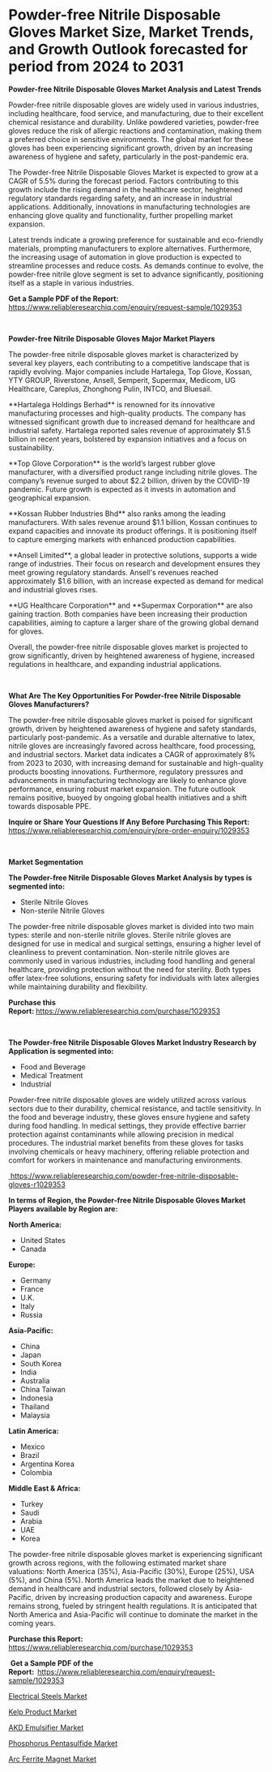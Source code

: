 <p><h1>Powder-free Nitrile Disposable Gloves Market Size, Market Trends, and Growth Outlook forecasted for period from 2024 to 2031</h1></p><p><strong>Powder-free Nitrile Disposable Gloves Market Analysis and Latest Trends</strong></p>
<p><p>Powder-free nitrile disposable gloves are widely used in various industries, including healthcare, food service, and manufacturing, due to their excellent chemical resistance and durability. Unlike powdered varieties, powder-free gloves reduce the risk of allergic reactions and contamination, making them a preferred choice in sensitive environments. The global market for these gloves has been experiencing significant growth, driven by an increasing awareness of hygiene and safety, particularly in the post-pandemic era.</p><p>The Powder-free Nitrile Disposable Gloves Market is expected to grow at a CAGR of 5.5% during the forecast period. Factors contributing to this growth include the rising demand in the healthcare sector, heightened regulatory standards regarding safety, and an increase in industrial applications. Additionally, innovations in manufacturing technologies are enhancing glove quality and functionality, further propelling market expansion. </p><p>Latest trends indicate a growing preference for sustainable and eco-friendly materials, prompting manufacturers to explore alternatives. Furthermore, the increasing usage of automation in glove production is expected to streamline processes and reduce costs. As demands continue to evolve, the powder-free nitrile glove segment is set to advance significantly, positioning itself as a staple in various industries.</p></p>
<p><strong>Get a Sample PDF of the Report:&nbsp;</strong> <a href="https://www.reliableresearchiq.com/enquiry/request-sample/1029353?utm_campaign=1837&utm_medium=2&utm_source=Github&utm_content=ia&utm_term=25122024&utm_id=powder-free-nitrile-disposable-gloves">https://www.reliableresearchiq.com/enquiry/request-sample/1029353</a></p>
<p>&nbsp;</p>
<p><strong>Powder-free Nitrile Disposable Gloves Major Market Players</strong></p>
<p><p>The powder-free nitrile disposable gloves market is characterized by several key players, each contributing to a competitive landscape that is rapidly evolving. Major companies include Hartalega, Top Glove, Kossan, YTY GROUP, Riverstone, Ansell, Semperit, Supermax, Medicom, UG Healthcare, Careplus, Zhonghong Pulin, INTCO, and Bluesail.</p><p>**Hartalega Holdings Berhad** is renowned for its innovative manufacturing processes and high-quality products. The company has witnessed significant growth due to increased demand for healthcare and industrial safety. Hartalega reported sales revenue of approximately $1.5 billion in recent years, bolstered by expansion initiatives and a focus on sustainability.</p><p>**Top Glove Corporation** is the world’s largest rubber glove manufacturer, with a diversified product range including nitrile gloves. The company’s revenue surged to about $2.2 billion, driven by the COVID-19 pandemic. Future growth is expected as it invests in automation and geographical expansion.</p><p>**Kossan Rubber Industries Bhd** also ranks among the leading manufacturers. With sales revenue around $1.1 billion, Kossan continues to expand capacities and innovate its product offerings. It is positioning itself to capture emerging markets with enhanced production capabilities.</p><p>**Ansell Limited**, a global leader in protective solutions, supports a wide range of industries. Their focus on research and development ensures they meet growing regulatory standards. Ansell's revenues reached approximately $1.6 billion, with an increase expected as demand for medical and industrial gloves rises.</p><p>**UG Healthcare Corporation** and **Supermax Corporation** are also gaining traction. Both companies have been increasing their production capabilities, aiming to capture a larger share of the growing global demand for gloves.</p><p>Overall, the powder-free nitrile disposable gloves market is projected to grow significantly, driven by heightened awareness of hygiene, increased regulations in healthcare, and expanding industrial applications.</p></p>
<p>&nbsp;</p>
<p><strong>What Are The Key Opportunities For Powder-free Nitrile Disposable Gloves Manufacturers?</strong></p>
<p><p>The powder-free nitrile disposable gloves market is poised for significant growth, driven by heightened awareness of hygiene and safety standards, particularly post-pandemic. As a versatile and durable alternative to latex, nitrile gloves are increasingly favored across healthcare, food processing, and industrial sectors. Market data indicates a CAGR of approximately 8% from 2023 to 2030, with increasing demand for sustainable and high-quality products boosting innovations. Furthermore, regulatory pressures and advancements in manufacturing technology are likely to enhance glove performance, ensuring robust market expansion. The future outlook remains positive, buoyed by ongoing global health initiatives and a shift towards disposable PPE.</p></p>
<p><strong>Inquire or Share Your Questions If Any Before Purchasing This Report:</strong> <a href="https://www.reliableresearchiq.com/enquiry/pre-order-enquiry/1029353?utm_campaign=1837&utm_medium=2&utm_source=Github&utm_content=ia&utm_term=25122024&utm_id=powder-free-nitrile-disposable-gloves">https://www.reliableresearchiq.com/enquiry/pre-order-enquiry/1029353</a></p>
<p>&nbsp;</p>
<p><strong>Market Segmentation</strong></p>
<p><strong>The Powder-free Nitrile Disposable Gloves Market Analysis by types is segmented into:</strong></p>
<p><ul><li>Sterile Nitrile Gloves</li><li>Non-sterile Nitrile Gloves</li></ul></p>
<p><p>The powder-free nitrile disposable gloves market is divided into two main types: sterile and non-sterile nitrile gloves. Sterile nitrile gloves are designed for use in medical and surgical settings, ensuring a higher level of cleanliness to prevent contamination. Non-sterile nitrile gloves are commonly used in various industries, including food handling and general healthcare, providing protection without the need for sterility. Both types offer latex-free solutions, ensuring safety for individuals with latex allergies while maintaining durability and flexibility.</p></p>
<p><strong>Purchase this Report:&nbsp;</strong><a href="https://www.reliableresearchiq.com/purchase/1029353?utm_campaign=1837&utm_medium=2&utm_source=Github&utm_content=ia&utm_term=25122024&utm_id=powder-free-nitrile-disposable-gloves">https://www.reliableresearchiq.com/purchase/1029353</a></p>
<p>&nbsp;</p>
<p><strong>The Powder-free Nitrile Disposable Gloves Market Industry Research by Application is segmented into:</strong></p>
<p><ul><li>Food and Beverage</li><li>Medical Treatment</li><li>Industrial</li></ul></p>
<p><p>Powder-free nitrile disposable gloves are widely utilized across various sectors due to their durability, chemical resistance, and tactile sensitivity. In the food and beverage industry, these gloves ensure hygiene and safety during food handling. In medical settings, they provide effective barrier protection against contaminants while allowing precision in medical procedures. The industrial market benefits from these gloves for tasks involving chemicals or heavy machinery, offering reliable protection and comfort for workers in maintenance and manufacturing environments.</p></p>
<p><a href="https://www.reliableresearchiq.com/powder-free-nitrile-disposable-gloves-r1029353?utm_campaign=1837&utm_medium=2&utm_source=Github&utm_content=ia&utm_term=25122024&utm_id=powder-free-nitrile-disposable-gloves">&nbsp;https://www.reliableresearchiq.com/powder-free-nitrile-disposable-gloves-r1029353</a></p>
<p><strong>In terms of Region, the Powder-free Nitrile Disposable Gloves Market Players available by Region are:</strong></p>
<p>
    <p> <strong> North America: </strong>
        <ul>
            <li>United States</li>
            <li>Canada</li>
        </ul>
        </p> 
    <p> <strong> Europe: </strong>
        <ul>
            <li>Germany</li>
            <li>France</li>
            <li>U.K.</li>
            <li>Italy</li>
            <li>Russia</li>
        </ul>
        </p> 
    <p> <strong> Asia-Pacific: </strong>
        <ul>
            <li>China</li>
            <li>Japan</li>
            <li>South Korea</li>
            <li>India</li>
            <li>Australia</li>
            <li>China Taiwan</li>
            <li>Indonesia</li>
            <li>Thailand</li>
            <li>Malaysia</li>
        </ul>
        </p> 
    <p> <strong> Latin America: </strong>
        <ul>
            <li>Mexico</li>
            <li>Brazil</li>
            <li>Argentina Korea</li>
            <li>Colombia</li>
        </ul>
        </p> 
    <p> <strong> Middle East & Africa: </strong>
        <ul>
            <li>Turkey</li>
            <li>Saudi</li>
            <li>Arabia</li>
            <li>UAE</li>
            <li>Korea</li>
        </ul>
    </p>
    </p>
<p><p>The powder-free nitrile disposable gloves market is experiencing significant growth across regions, with the following estimated market share valuations: North America (35%), Asia-Pacific (30%), Europe (25%), USA (5%), and China (5%). North America leads the market due to heightened demand in healthcare and industrial sectors, followed closely by Asia-Pacific, driven by increasing production capacity and awareness. Europe remains strong, fueled by stringent health regulations. It is anticipated that North America and Asia-Pacific will continue to dominate the market in the coming years.</p></p>
<p><strong>Purchase this Report: </strong><a href="https://www.reliableresearchiq.com/purchase/1029353?utm_campaign=1837&utm_medium=2&utm_source=Github&utm_content=ia&utm_term=25122024&utm_id=powder-free-nitrile-disposable-gloves">https://www.reliableresearchiq.com/purchase/1029353</a></p>
<p>&nbsp;<strong>Get a Sample PDF of the Report:&nbsp;&nbsp;</strong><a href="https://www.reliableresearchiq.com/enquiry/request-sample/1029353?utm_campaign=1837&utm_medium=2&utm_source=Github&utm_content=ia&utm_term=25122024&utm_id=powder-free-nitrile-disposable-gloves">https://www.reliableresearchiq.com/enquiry/request-sample/1029353</a></p>
<p><strong></strong></p>
<p><p><a href="https://www.linkedin.com/pulse/future-trends-competition-electrical-steels-market-projected-b8ute?utm_campaign=1837&utm_medium=2&utm_source=Github&utm_content=ia&utm_term=25122024&utm_id=powder-free-nitrile-disposable-gloves">Electrical Steels Market</a></p><p><a href="https://www.linkedin.com/pulse/kelp-product-market-progressan-anticipated-compound-annual-u4qjf?utm_campaign=1837&utm_medium=2&utm_source=Github&utm_content=ia&utm_term=25122024&utm_id=powder-free-nitrile-disposable-gloves">Kelp Product Market</a></p><p><a href="https://www.linkedin.com/pulse/future-growth-akd-emulsifier-market-projected-147-cagr-from-2024-qpuff?utm_campaign=1837&utm_medium=2&utm_source=Github&utm_content=ia&utm_term=25122024&utm_id=powder-free-nitrile-disposable-gloves">AKD Emulsifier Market</a></p><p><a href="https://www.linkedin.com/pulse/p-factrackr-ho6he?utm_campaign=1837&utm_medium=2&utm_source=Github&utm_content=ia&utm_term=25122024&utm_id=powder-free-nitrile-disposable-gloves">Phosphorus Pentasulfide Market</a></p><p><a href="https://www.linkedin.com/pulse/arc-ferrite-magnet-market-global-regional-analysis-focus-region-ktjrf?utm_campaign=1837&utm_medium=2&utm_source=Github&utm_content=ia&utm_term=25122024&utm_id=powder-free-nitrile-disposable-gloves">Arc Ferrite Magnet Market</a></p></p>